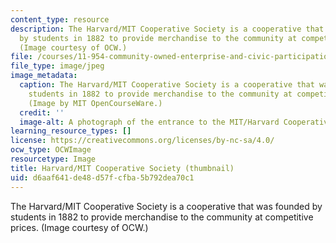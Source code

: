 ```yaml
---
content_type: resource
description: The Harvard/MIT Cooperative Society is a cooperative that was founded
  by students in 1882 to provide merchandise to the community at competitive prices.
  (Image courtesy of OCW.)
file: /courses/11-954-community-owned-enterprise-and-civic-participation-spring-2005/d6aaf641de48d57fcfba5b792dea70c1_11-954s05-th.jpg
file_type: image/jpeg
image_metadata:
  caption: The Harvard/MIT Cooperative Society is a cooperative that was founded by
    students in 1882 to provide merchandise to the community at competitive prices.
    (Image by MIT OpenCourseWare.)
  credit: ''
  image-alt: A photograph of the entrance to the MIT/Harvard Cooperative Society.
learning_resource_types: []
license: https://creativecommons.org/licenses/by-nc-sa/4.0/
ocw_type: OCWImage
resourcetype: Image
title: Harvard/MIT Cooperative Society (thumbnail)
uid: d6aaf641-de48-d57f-cfba-5b792dea70c1
---
```

The Harvard/MIT Cooperative Society is a cooperative that was founded by students in 1882 to provide merchandise to the community at competitive prices. (Image courtesy of OCW.)